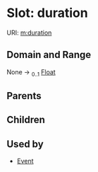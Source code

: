 
# Slot: duration




URI: [m:duration](https://codeforde.org/schema/metaduration)


## Domain and Range

None &#8594;  <sub>0..1</sub> [Float](types/Float.md)

## Parents


## Children


## Used by

 * [Event](Event.md)
